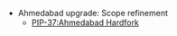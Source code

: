 * Ahmedabad upgrade: Scope refinement 
  * [PIP-37:Ahmedabad Hardfork](https://github.com/maticnetwork/Polygon-Improvement-Proposals/blob/main/PIPs/PIP-37.md) 
